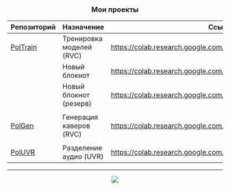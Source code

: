 <div align="center">

### Мои проекты

| Репозиторий                                       | Назначение                 | Ссылка на блокнот Google Colab                                                                 |
|---------------------------------------------------|----------------------------|------------------------------------------------------------------------------------------------|
| [PolTrain](https://github.com/Politrees/PolTrain) | Тренировка моделей (RVC)   | https://colab.research.google.com/drive/1EeLq0cghmQXnKPmHNzh_CnFpedN9OK0_/                     |
|                                                   | Новый блокнот              | https://colab.research.google.com/drive/1BiFIyPUdx0u5CWF3YzwKwjgCs_muk6KJ                      |
|                                                   | Новый блокнот (резерв)     | https://colab.research.google.com/github/Politrees/PolTrain/blob/PolTrain/PolTrain_Colab.ipynb |
|                                                   |                            |                                                                                                |
| [PolGen](https://github.com/Politrees/PolGen)     | Генерация каверов (RVC)    | https://colab.research.google.com/drive/1W39tbdYxR1NSVNHG6EDRiKkY4JM0f60B                      |
|                                                   |                            |                                                                                                |
| [PolUVR](https://github.com/Bebra777228/PolUVR)   | Разделение аудио (UVR)     | https://colab.research.google.com/drive/1jS3rYTeNBeLgjJiSG12HdzH8d1kbkFLj                      |

---

<img src="https://counter.seku.su/cmoe?name=Politrees-Links&theme=mbs" />
